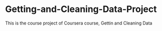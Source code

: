# Getting-and-Cleaning-Data-Project
This is the course project of Coursera course, Gettin and Cleaning Data
